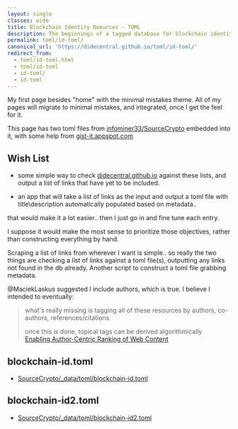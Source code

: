 ```yaml
---
layout: single
classes: wide
title: Blockchain Identity Reources - TOML
description: The beginnings of a tagged database for blockchain identity related resources.
permalink: toml/id-toml/
canonical_url: 'https://didecentral.github.io/toml/id-toml/'
redirect_from:
  - toml/id-toml.html
  - toml/id-toml
  - id-toml/
  - id-toml
---
```


My first page besides "home" with the minimal mistakes theme. All of my pages will migrate to minimal mistakes, and integrated, once I get the feel for it.

This page has two toml files from [infominer33/SourceCrypto](https://github.com/infominer33/SourceCrypto) embedded into it, with some help from [gist-it.appspot.com](https://gist-it.appspot.com)

## Wish List

* some simple way to check [didecentral.github.io](https://didecentral.github.io) against these lists, and output a list of links that have yet to be included.

* an app that will take a list of links as the input and output a toml file with title\description automatically populated based on metadata..

that would make it a lot easier.. then I just go in and fine tune each entry.

I suppose it would make the most sense to prioritize those objectives, rather than constructing everything by hand.

Scraping a list of links from wherever I want is simple.. so really the two things are checking a list of links against a toml file(s), outputting any links not found in the db already. Another script to construct a toml file grabbing metadata.

@MaciekLaskus suggested I include authors, which is true. I believe I intended to eventually:
  >what's really missing is tagging all of these resources by authors, co-authors, references/citations
  >
  > once this is done, topical tags can be derived algorithmically<br>
  >  [Enabling Author-Centric Ranking of Web Content](http://citeseerx.ist.psu.edu/viewdoc/download?doi=10.1.1.397.8960&rep=rep1&type=pdf)

## blockchain-id.toml

* [SourceCrypto/_data/toml/blockchain-id.toml](https://github.com/infominer33/SourceCrypto/blob/master/_data/toml/blockchain-id.toml)

<script src="https://gist-it.appspot.com/https://github.com/infominer33/SourceCrypto/raw/master/_data/toml/blockchain-id.toml"></script>

## blockchain-id2.toml

* [SourceCrypto/_data/toml/blockchain-id2.toml](https://github.com/infominer33/SourceCrypto/blob/master/_data/toml/blockchain-id2.toml)

<script src="https://gist-it.appspot.com/https://github.com/infominer33/SourceCrypto/raw/master/_data/toml/blockchain-id2.toml"></script>
